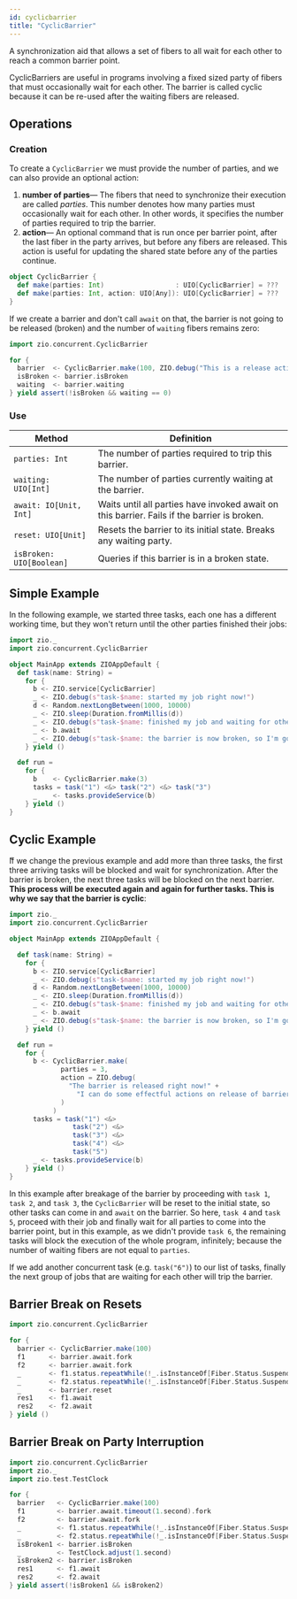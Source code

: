 ```yaml
---
id: cyclicbarrier
title: "CyclicBarrier"
---
```


A synchronization aid that allows a set of fibers to all wait for each other to reach a common barrier point.

CyclicBarriers are useful in programs involving a fixed sized party of fibers that must occasionally wait for each other. The barrier is called cyclic because it can be re-used after the waiting fibers are released.

## Operations

### Creation

To create a `CyclicBarrier` we must provide the number of parties, and we can also provide an optional action:

1. **number of parties**— The fibers that need to synchronize their execution are called _parties_. This number denotes how many parties must occasionally wait for each other. In other words, it specifies the number of parties required to trip the barrier.
2. **action**— An optional command that is run once per barrier point, after the last fiber in the party arrives, but before any fibers are released. This action is useful for updating the shared state before any of the parties continue.

```scala
object CyclicBarrier {
  def make(parties: Int)                  : UIO[CyclicBarrier] = ???
  def make(parties: Int, action: UIO[Any]): UIO[CyclicBarrier] = ???
}
```

If we create a barrier and don't call `await` on that, the barrier is not going to be released (broken) and the number of `waiting` fibers remains zero:

```scala mdoc:silent
import zio.concurrent.CyclicBarrier

for {
  barrier  <- CyclicBarrier.make(100, ZIO.debug("This is a release action!"))
  isBroken <- barrier.isBroken  
  waiting  <- barrier.waiting
} yield assert(!isBroken && waiting == 0)
```

### Use

| Method                   | Definition                                                                                  |
|--------------------------|---------------------------------------------------------------------------------------------|
| `parties: Int`           | The number of parties required to trip this barrier.                                        |
| `waiting: UIO[Int]`      | The number of parties currently waiting at the barrier.                                     |
| `await: IO[Unit, Int]`   | Waits until all parties have invoked await on this barrier. Fails if the barrier is broken. |
| `reset: UIO[Unit]`       | Resets the barrier to its initial state. Breaks any waiting party.                          |
| `isBroken: UIO[Boolean]` | Queries if this barrier is in a broken state.                                               |

## Simple Example

In the following example, we started three tasks, each one has a different working time, but they won't return until the other parties finished their jobs:

```scala mdoc:compile-only
import zio._
import zio.concurrent.CyclicBarrier

object MainApp extends ZIOAppDefault {
  def task(name: String) =
    for {
      b <- ZIO.service[CyclicBarrier]
      _ <- ZIO.debug(s"task-$name: started my job right now!")
      d <- Random.nextLongBetween(1000, 10000)
      _ <- ZIO.sleep(Duration.fromMillis(d))
      _ <- ZIO.debug(s"task-$name: finished my job and waiting for other parties to finish their jobs")
      _ <- b.await 
      _ <- ZIO.debug(s"task-$name: the barrier is now broken, so I'm going to exit immediately!")
    } yield ()

  def run =
    for {
      b    <- CyclicBarrier.make(3)
      tasks = task("1") <&> task("2") <&> task("3")
      _    <- tasks.provideService(b)
    } yield ()
}
```

## Cyclic Example

ّIf we change the previous example and add more than three tasks, the first three arriving tasks will be blocked and wait for synchronization. After the barrier is broken, the next three tasks will be blocked on the next barrier. **This process will be executed again and again for further tasks. This is why we say that the barrier is cyclic**:

```scala mdoc:compile-only
import zio._
import zio.concurrent.CyclicBarrier

object MainApp extends ZIOAppDefault {

  def task(name: String) =
    for {
      b <- ZIO.service[CyclicBarrier]
      _ <- ZIO.debug(s"task-$name: started my job right now!")
      d <- Random.nextLongBetween(1000, 10000)
      _ <- ZIO.sleep(Duration.fromMillis(d))
      _ <- ZIO.debug(s"task-$name: finished my job and waiting for other parties to finish their jobs")
      _ <- b.await
      _ <- ZIO.debug(s"task-$name: the barrier is now broken, so I'm going to exit immediately!")
    } yield ()

  def run =
    for {
      b <- CyclicBarrier.make(
             parties = 3,
             action = ZIO.debug(
               "The barrier is released right now!" +
                 "I can do some effectful actions on release of barrier."
             )
           )
      tasks = task("1") <&>
                task("2") <&>
                task("3") <&>
                task("4") <&>
                task("5")
      _ <- tasks.provideService(b)
    } yield ()
}
```

In this example after breakage of the barrier by proceeding with `task 1`, `task 2`, and `task 3`, the `CyclicBarrier` will be reset to the initial state, so other tasks can come in and `await` on the barrier. So here, `task 4` and `task 5`, proceed with their job and finally wait for all parties to come into the barrier point, but in this example, as we didn't provide `task 6`, the remaining tasks will block the execution of the whole program, infinitely; because the number of waiting fibers are not equal to `parties`.

If we add another concurrent task (e.g. `task("6")`) to our list of tasks, finally the next group of jobs that are waiting for each other will trip the barrier.

## Barrier Break on Resets

```scala mdoc:mdoc:compile-only
import zio.concurrent.CyclicBarrier

for {
  barrier <- CyclicBarrier.make(100)
  f1      <- barrier.await.fork
  f2      <- barrier.await.fork
  _       <- f1.status.repeatWhile(!_.isInstanceOf[Fiber.Status.Suspended])
  _       <- f2.status.repeatWhile(!_.isInstanceOf[Fiber.Status.Suspended])
  _       <- barrier.reset
  res1    <- f1.await
  res2    <- f2.await
} yield ()
```

## Barrier Break on Party Interruption

```scala mdoc:compile-only
import zio.concurrent.CyclicBarrier
import zio._
import zio.test.TestClock

for {
  barrier   <- CyclicBarrier.make(100)
  f1        <- barrier.await.timeout(1.second).fork
  f2        <- barrier.await.fork
  _         <- f1.status.repeatWhile(!_.isInstanceOf[Fiber.Status.Suspended])
  _         <- f2.status.repeatWhile(!_.isInstanceOf[Fiber.Status.Suspended])
  isBroken1 <- barrier.isBroken
  _         <- TestClock.adjust(1.second)
  isBroken2 <- barrier.isBroken
  res1      <- f1.await
  res2      <- f2.await
} yield assert(!isBroken1 && isBroken2)
```
